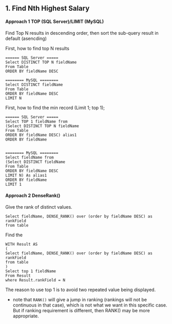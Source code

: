 ## 1. Find Nth Highest Salary

#### Approach 1 TOP (SQL Server)/LIMIT (MySQL)
Find Top N results in descending order, then sort the sub-query result in default (asencding)

First, how to find top N results
```
====== SQL Server =====
Select DISTINCT TOP N fieldName
From Table
ORDER BY fieldName DESC

======== MySQL ========
Select DISTINCT fieldName
From Table
ORDER BY fieldName DESC
LIMIT N
```


First, how to find the min record (Limit 1; top 1);

```
====== SQL Server =====
Select TOP 1 fieldName from
(Select DISTINCT TOP N fieldName
From Table
ORDER BY fieldName DESC) alias1
ORDER BY fieldName


======== MySQL ========
Select fieldName from
(Select DISTINCT fieldName
From Table
ORDER BY fieldName DESC
LIMIT N) As alias1
ORDER BY fieldName
LIMIT 1
```
#### Approach 2 DenseRank()
Give the rank of distinct values.
```
Select fieldName, DENSE_RANK() over (order by fieldName DESC) as rankField
from table
```

Find the
```
WITH Result AS
(
Select fieldName, DENSE_RANK() over (order by fieldName DESC) as rankField
from table
)
Select top 1 fieldName
From Result
where Result.rankField = N
```
The reason to use top 1 is to avoid two repeated value being displayed.


* note that `RANK()` will give a jump in ranking (rankings will not be continuous in that case), which is not what we want in this specific case. But if ranking requirement is different, then RANK() may be more appropriate.
